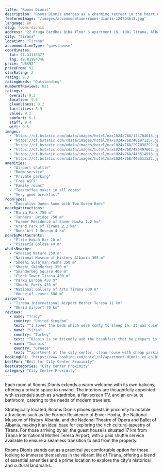 ```yaml
---
title: "Rooms Dionis"
description: "Rooms Dionis emerges as a charming retreat in the heart of Tirana, merely 800 meters from the iconic Skanderbeg Square."
featuredImage: "/images/accommodation/rooms-dionis-124704613.jpg"
language: en
slug: rooms-dionis
address: "22 Rruga Bardhok Biba floor 6 apartment 16, 1001 Tirana, Albania"
city: "Tirana"
location: "Tirana"
accommodationType: "guesthouse"
coordinates:
  lat: 41.33136677
  lng: 19.81984346
price: "US$92"
priceFrom: 92
starRating: 2
rating: 9.3
ratingWords: "Outstanding"
numberOfReviews: 821
ratings:
  overall: 9.3
  location: 9.6
  cleanliness: 9.2
  facilities: 8.9
  value: 9.3
  comfort: 9.1
  staff: 9.4
  wifi: 9.5
images:
  - "https://cf.bstatic.com/xdata/images/hotel/max1024x768/124704613.jpg?k=2bbafbc3f77f0301d2c5c12cfe8cdc54023a4c7c8ab6a78331dee9d2607eb17f&o=&hp=1"
  - "https://cf.bstatic.com/xdata/images/hotel/max1024x768/481971157.jpg?k=a1f1eefa9b2ce15900abcc224e3ed8c29b123052291ee4d581ad53f47af2fa11&o=&hp=1"
  - "https://cf.bstatic.com/xdata/images/hotel/max1024x768/297038292.jpg?k=23a7fa2b1c51036cdb4a65dbc63b9e510d39143ce72531d7dab06f52411a5d16&o=&hp=1"
  - "https://cf.bstatic.com/xdata/images/hotel/max1024x768/486497602.jpg?k=65dfc7507a81967ddb689a457b33fed5eeb6bae70744ce28a412cd4cc389c75a&o=&hp=1"
  - "https://cf.bstatic.com/xdata/images/hotel/max1024x768/446514918.jpg?k=3d3a8eba4d42f7e9eee5ca999c39c6f7c2ddf39e07591eb4f0984642a19c38d9&o=&hp=1"
  - "https://cf.bstatic.com/xdata/images/hotel/max1024x768/446513522.jpg?k=b0dbb8a111202c45ea11dec82e01e92ba283ff24bdf99dfb5b51a411e78e8763&o=&hp=1"
amenities:
  - "Airport shuttle"
  - "Room service"
  - "Private parking"
  - "Free WiFi"
  - "Family rooms"
  - "Tea/coffee maker in all rooms"
  - "Very good breakfast"
roomTypes:
  - "Executive Queen Room with Two Queen Beds"
nearbyAttractions:
  - "Rinia Park 750 m"
  - "Tanners' Bridge 750 m"
  - "Former Residence of Enver Hoxha 1.2 km"
  - "Grand Park of Tirana 2.2 km"
  - "Bunk'Art 1 Museum 4 km"
nearbyRestaurants:
  - "Elite Hokah Bar 20 m"
  - "Pizzeria Golosa 40 m"
whatsNearby:
  - "Amazing Nature 250 m"
  - "National Museum of History Albania 300 m"
  - "Sheshi Sulejman Pasha 350 m"
  - "Sheshi Skënderbej 350 m"
  - "Skanderbeg Square 400 m"
  - "Clock Tower Tirana 400 m"
  - "Parku Europa 450 m"
  - "Sheshi Paris 450 m"
  - "National Gallery of Arts Tirana 600 m"
  - "House of Leaves 600 m"
airports:
  - "Tirana International Airport Mother Teresa 11 km"
  - "Ohrid Airport 79 km"
reviews:
  - name: "Tracy"
    country: "United Kingdom"
    text: "“I loved the beds which were comfy to sleep in. It was quiet too which meant I could sleep well after a busy day exploring”"
  - name: "Siran"
    country: "Turkey"
    text: "“Dionis is so friendly and the breakfast that he prepars is too delicious.The location is perfect ,very close to the city center.And also rooms are clean.”"
  - name: "Ioannis"
    country: "Greece"
    text: "“apartment at the city center. clean house with cheap parking in the basement of the building . very good communication with the host”"
bookingURL: "https://www.booking.com/hotel/al/apartment-dionis.en-gb.html?aid=8035640"
bestFor: "Best for City Center Proximity"
bestCategories: "City Center Proximity"
category: "City Center Proximity"
---
```


Each room at Rooms Dionis extends a warm welcome with its own balcony, offering a private space to unwind. The interiors are thoughtfully appointed with essentials such as a wardrobe, a flat-screen TV, and an en-suite bathroom, catering to the needs of modern travelers.

Strategically located, Rooms Dionis places guests in proximity to notable attractions such as the Former Residence of Enver Hoxha, the National Museum of History Albania, and the National Theatre of Opera and Ballet of Albania, making it an ideal base for exploring the rich cultural tapestry of Tirana. For those arriving by air, the guest house is situated 17 km from Tirana International Mother Teresa Airport, with a paid shuttle service available to ensure a seamless transition to and from the property.

Rooms Dionis stands out as a practical yet comfortable option for those looking to immerse themselves in the vibrant life of Tirana, offering a blend of essential amenities and a prime location to explore the city's historical and cultural landmarks.